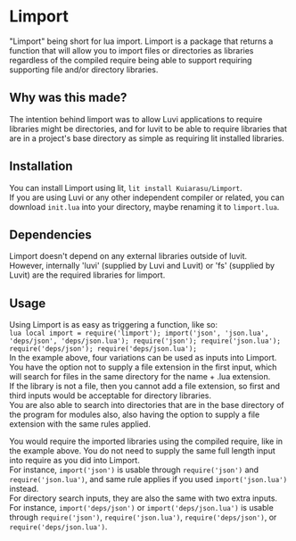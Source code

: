 # Limport
"Limport" being short for lua import. Limport is a package that returns a function that will allow you to import files or directories as libraries regardless of the compiled require being able to support requiring supporting file and/or directory libraries.

## Why was this made?
The intention behind limport was to allow Luvi applications to require libraries might be directories, and for luvit to be able to require libraries that are in a project's base directory as simple as requiring lit installed libraries.

## Installation
You can install Limport using lit, `lit install Kuiarasu/Limport`. <br>
If you are using Luvi or any other independent compiler or related, you can download `init.lua` into your directory, maybe renaming it to `limport.lua`.

## Dependencies
Limport doesn't depend on any external libraries outside of luvit. <br>
However, internally 'luvi' (supplied by Luvi and Luvit) or 'fs' (supplied by Luvit) are the required libraries for limport.

## Usage
Using Limport is as easy as triggering a function, like so: <br>
``lua
  local import = require('limport');
  import('json', 'json.lua', 'deps/json', 'deps/json.lua');
  require('json');
  require('json.lua');
  require('deps/json');
  require('deps/json.lua');
`` <br>
In the example above, four variations can be used as inputs into Limport. <br>
You have the option not to supply a file extension in the first input, which will search for files in the same directory for the name + .lua extension. <br>
If the library is not a file, then you cannot add a file extension, so first and third inputs would be acceptable for directory libraries. <br>
You are also able to search into directories that are in the base directory of the program for modules also, also having the option to supply a file extension with the same rules applied. <br>

You would require the imported libraries using the compiled require, like in the example above. You do not need to supply the same full length input into require as you did into Limport. <br>
For instance, `import('json')` is usable through `require('json')` and `require('json.lua')`, and same rule applies if you used `import('json.lua')` instead. <br>
For directory search inputs, they are also the same with two extra inputs. For instance, `import('deps/json')` or `import('deps/json.lua')` is usable through `require('json')`, `require('json.lua')`, `require('deps/json')`, or `require('deps/json.lua')`.
